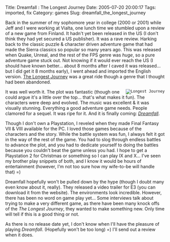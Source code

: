 Title: Dreamfall : The Longest Journey
Date: 2005-07-20 20:00:17
Tags: imported, fix
Category: games
Slug: dreamfall_the_longest_journey

Back in the summer of my sophomore year in college (2000 or 2001) while Jeff and I were working at Vialta, one lunch time we stumbled upon a review of a new game from Finland.  It hadn't yet been released in the US (I don't think they had yet secured a US publisher).  It was a rave review.  Harking back to the classic puzzle & character driven adventure game that had made the Sierra classics so popular so many years ago.  This was released when Quake, Unreal, and the rest of the FPS genre was <em>huge</em>, so a pure adventure game stuck out.  Not knowing if it would ever reach the US (I should have known better... about 8 months after I caved it was released... but I did get it 8 months early), I went ahead and imported the English version.  <a href="http://www.longestjourney.com/">The Longest Journey</a> was a great ride though a genre that I thought had been abandoned.

<code><div style="float: right;"><img src="http://www.longestjourney.com/globalGFX/logo.gif" alt="Longest Journey" /></div></code>

It was well worth it.  The plot was fantastic (though one could argue it's a little over the top... that's what makes it fun).  The characters were deep and evolved.  The music was excellent & it was visually stunning.  Everything a good adventure game needs.  People clamored for a sequel.  It was ripe for it.  And it is finally coming: <em><a href="http://www.dreamfall.com">Dreamfall</a></em>.

Though I don't own a Playstation, I reveled when they made Final Fantasy VII & VIII available for the PC.  I loved those games because of the characters and the story.  While the battle system was fun, I always felt it got in the way of the rest of the game.  You had to slog through endless battles to advance the plot, and you had to dedicate yourself to doing the battles because you couldn't beat the game unless you had.  I hope to get a Playstation 2 for Christmas or something so I can play IX and X... I've seen my brother play snippets of both, and I know it would be hours of entertainment (however, I'm not too sure how my wife-to-be will handle that) =)

Dreamfall hopefully won't be pulled down by the hype (though I doubt many even know about it, really).  They released a video trailer for E3 (you can download it from the website).  The environments look incredible.  However, there has been no word on game play yet... Some interviews talk about trying to make a very different game, as there have been many knock offs of the <em>The Longest Journey</em>, they wanted to make something new.  Only time will tell if this is a good thing or not.

As there is no release date yet, I don't know when I'll have the pleasure of playing <em>Dreamfall</em>.  (Hopefully won't be too long) =)  I'll send out a review when it does.
